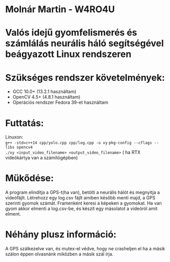 # Molnár Martin - W4RO4U
# Valós idejű gyomfelismerés és számlálás neurális háló segítségével beágyazott Linux rendszeren

# Szükséges rendszer követelmények:
  - GCC 10.0+ (13.2.1 használtam)
  - OpenCV 4.5+ (4.8.1 használtam)
  - Operációs rendszer Fedora 39-et használtam

# Futtatás: 
  Linuxon:<br>
  `g++ -std=c++14 cpp/yolo.cpp cpp/log.cpp -o xy` ``pkg-config --cflags --libs opencv4``<br>
  `./xy <input_video_filename> <output_video_filename>`    (<cuda> ha RTX videókártya van a számítógépben)<br>

# Mükődése:
  A program elindítja a GPS-t(ha van), betölti a neurális hálót és megnyitja a videófájlt.
  Létrehozz egy log.csv fájlt amiben később menti majd, a GPS szerinti gyomok számát.
  Framenként keresi a képeken a gyomokat.
  Ha van gyom akkor elmenti a log.csv-be, és készít egy másolatot a videóról amit elment.

# Néhány plusz információ:
  A GPS szálkezelve van, és mutex-el védve, hogy ne crasheljen el ha a másik szálon éppen olvasnánk miközben a másik szál írja.


#
